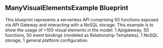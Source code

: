 ## ManyVisualElementsExample Blueprint

This blueprint represents a serverless API comprising 50 functions exposed via API Gateway and interacting with a NoSQL storage.
This example is to show the usage of >100 visual elements in the model: 1 Apigateway, 50 functions, 50 event bindings (modeled as Relationship Templates), 1 NoSQL storage, 1 general platform configuration.
